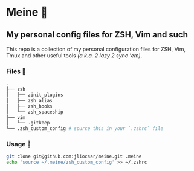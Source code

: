 # Meine :boar:

## My personal config files for ZSH, Vim and such

This repo is a collection of my personal configuration files for ZSH, Vim, Tmux and other useful tools _(a.k.a. 2 lazy 2 sync 'em)_.

### Files :evergreen_tree:

```bash
.
├── zsh
│   ├── zinit_plugins
│   ├── zsh_alias
│   ├── zsh_hooks
│   └── zsh_spaceship
├── vim
│   └── .gitkeep
└── .zsh_custom_config # source this in your `.zshrc` file
```

### Usage :ninja:

```bash
git clone git@github.com:jliocsar/meine.git .meine
echo 'source ~/.meine/zsh_custom_config' >> ~/.zshrc
```

